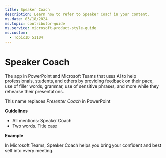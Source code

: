```yaml
---
title: Speaker Coach
description: Learn how to refer to Speaker Coach in your content.
ms.date: 03/18/2024
ms.topic: contributor-guide
ms.service: microsoft-product-style-guide
ms.custom:
  - TopicID 51104
---
```



# Speaker Coach

The app in PowerPoint and Microsoft Teams that uses AI to help professionals, students, and others by providing feedback on their pace, use of filler words, grammar, use of sensitive phrases, and more while they rehearse their presentations.

This name replaces *Presenter Coach* in PowerPoint.

**Guidelines**

- All mentions: Speaker Coach
- Two words. Title case

**Example**

In Microsoft Teams, Speaker Coach helps you bring your confident and best self into every meeting.

